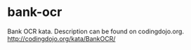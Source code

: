 # bank-ocr

Bank OCR kata.
Description can be found on codingdojo.org.
http://codingdojo.org/kata/BankOCR/
